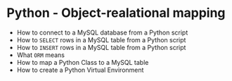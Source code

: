 # Python - Object-realational mapping
  - How to connect to a MySQL database from a Python script
  - How to `SELECT` rows in a MySQL table from a Python script
  - How to `INSERT` rows in a MySQL table from a Python script
  - What `ORM` means
  - How to map a Python Class to a MySQL table
  - How to create a Python Virtual Environment